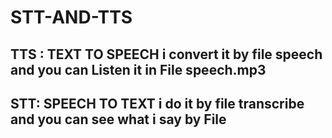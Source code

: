 # STT-AND-TTS

 TTS :
 TEXT TO SPEECH i convert it by file speech and you can Listen it in File speech.mp3
 -----------------------------------------------------------------------------------------
 STT:
 SPEECH TO TEXT i do it by file transcribe and you can see what i say by File 
 -------------------------------------------------------------------------------
